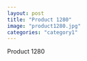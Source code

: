 ```yaml
---
layout: post
title: "Product 1280"
image: "product1280.jpg"
categories: "category1"
---
```

Product 1280
